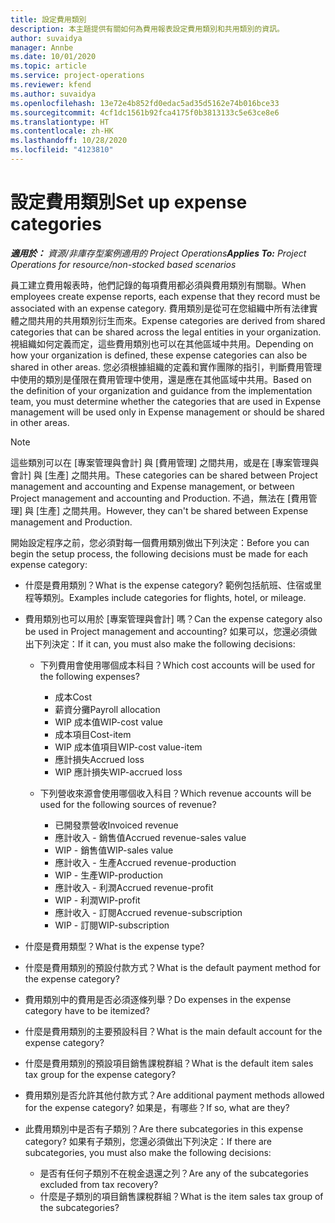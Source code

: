 ```yaml
---
title: 設定費用類別
description: 本主題提供有關如何為費用報表設定費用類別和共用類別的資訊。
author: suvaidya
manager: Annbe
ms.date: 10/01/2020
ms.topic: article
ms.service: project-operations
ms.reviewer: kfend
ms.author: suvaidya
ms.openlocfilehash: 13e72e4b852fd0edac5ad35d5162e74b016bce33
ms.sourcegitcommit: 4cf1dc1561b92fca4175f0b3813133c5e63ce8e6
ms.translationtype: HT
ms.contentlocale: zh-HK
ms.lasthandoff: 10/28/2020
ms.locfileid: "4123810"
---
```

# <a name="set-up-expense-categories"></a><span data-ttu-id="16e89-103">設定費用類別</span><span class="sxs-lookup"><span data-stu-id="16e89-103">Set up expense categories</span></span>

<span data-ttu-id="16e89-104">_**適用於：** 資源/非庫存型案例適用的 Project Operations_</span><span class="sxs-lookup"><span data-stu-id="16e89-104">_**Applies To:** Project Operations for resource/non-stocked based scenarios_</span></span>

<span data-ttu-id="16e89-105">員工建立費用報表時，他們記錄的每項費用都必須與費用類別有關聯。</span><span class="sxs-lookup"><span data-stu-id="16e89-105">When employees create expense reports, each expense that they record must be associated with an expense category.</span></span> <span data-ttu-id="16e89-106">費用類別是從可在您組織中所有法律實體之間共用的共用類別衍生而來。</span><span class="sxs-lookup"><span data-stu-id="16e89-106">Expense categories are derived from shared categories that can be shared across the legal entities in your organization.</span></span> <span data-ttu-id="16e89-107">視組織如何定義而定，這些費用類別也可以在其他區域中共用。</span><span class="sxs-lookup"><span data-stu-id="16e89-107">Depending on how your organization is defined, these expense categories can also be shared in other areas.</span></span> <span data-ttu-id="16e89-108">您必須根據組織的定義和實作團隊的指引，判斷費用管理中使用的類別是僅限在費用管理中使用，還是應在其他區域中共用。</span><span class="sxs-lookup"><span data-stu-id="16e89-108">Based on the definition of your organization and guidance from the implementation team, you must determine whether the categories that are used in Expense management will be used only in Expense management or should be shared in other areas.</span></span>

> [!NOTE]
> <span data-ttu-id="16e89-109">這些類別可以在 [專案管理與會計] 與 [費用管理] 之間共用，或是在 [專案管理與會計] 與 [生產] 之間共用。</span><span class="sxs-lookup"><span data-stu-id="16e89-109">These categories can be shared between Project management and accounting and Expense management, or between Project management and accounting and Production.</span></span> <span data-ttu-id="16e89-110">不過，無法在 [費用管理] 與 [生產] 之間共用。</span><span class="sxs-lookup"><span data-stu-id="16e89-110">However, they can't be shared between Expense management and Production.</span></span>

<span data-ttu-id="16e89-111">開始設定程序之前，您必須對每一個費用類別做出下列決定：</span><span class="sxs-lookup"><span data-stu-id="16e89-111">Before you can begin the setup process, the following decisions must be made for each expense category:</span></span>

- <span data-ttu-id="16e89-112">什麼是費用類別？</span><span class="sxs-lookup"><span data-stu-id="16e89-112">What is the expense category?</span></span> <span data-ttu-id="16e89-113">範例包括航班、住宿或里程等類別。</span><span class="sxs-lookup"><span data-stu-id="16e89-113">Examples include categories for flights, hotel, or mileage.</span></span>
- <span data-ttu-id="16e89-114">費用類別也可以用於 [專案管理與會計] 嗎？</span><span class="sxs-lookup"><span data-stu-id="16e89-114">Can the expense category also be used in Project management and accounting?</span></span> <span data-ttu-id="16e89-115">如果可以，您還必須做出下列決定：</span><span class="sxs-lookup"><span data-stu-id="16e89-115">If it can, you must also make the following decisions:</span></span>

    - <span data-ttu-id="16e89-116">下列費用會使用哪個成本科目？</span><span class="sxs-lookup"><span data-stu-id="16e89-116">Which cost accounts will be used for the following expenses?</span></span>

        - <span data-ttu-id="16e89-117">成本</span><span class="sxs-lookup"><span data-stu-id="16e89-117">Cost</span></span>
        - <span data-ttu-id="16e89-118">薪資分攤</span><span class="sxs-lookup"><span data-stu-id="16e89-118">Payroll allocation</span></span>
        - <span data-ttu-id="16e89-119">WIP 成本值</span><span class="sxs-lookup"><span data-stu-id="16e89-119">WIP-cost value</span></span>
        - <span data-ttu-id="16e89-120">成本項目</span><span class="sxs-lookup"><span data-stu-id="16e89-120">Cost-item</span></span>
        - <span data-ttu-id="16e89-121">WIP 成本值項目</span><span class="sxs-lookup"><span data-stu-id="16e89-121">WIP-cost value-item</span></span>
        - <span data-ttu-id="16e89-122">應計損失</span><span class="sxs-lookup"><span data-stu-id="16e89-122">Accrued loss</span></span>
        - <span data-ttu-id="16e89-123">WIP 應計損失</span><span class="sxs-lookup"><span data-stu-id="16e89-123">WIP-accrued loss</span></span>

    - <span data-ttu-id="16e89-124">下列營收來源會使用哪個收入科目？</span><span class="sxs-lookup"><span data-stu-id="16e89-124">Which revenue accounts will be used for the following sources of revenue?</span></span>

        - <span data-ttu-id="16e89-125">已開發票營收</span><span class="sxs-lookup"><span data-stu-id="16e89-125">Invoiced revenue</span></span>
        - <span data-ttu-id="16e89-126">應計收入 - 銷售值</span><span class="sxs-lookup"><span data-stu-id="16e89-126">Accrued revenue-sales value</span></span>
        - <span data-ttu-id="16e89-127">WIP - 銷售值</span><span class="sxs-lookup"><span data-stu-id="16e89-127">WIP-sales value</span></span>
        - <span data-ttu-id="16e89-128">應計收入 - 生產</span><span class="sxs-lookup"><span data-stu-id="16e89-128">Accrued revenue-production</span></span>
        - <span data-ttu-id="16e89-129">WIP - 生產</span><span class="sxs-lookup"><span data-stu-id="16e89-129">WIP-production</span></span>
        - <span data-ttu-id="16e89-130">應計收入 - 利潤</span><span class="sxs-lookup"><span data-stu-id="16e89-130">Accrued revenue-profit</span></span>
        - <span data-ttu-id="16e89-131">WIP - 利潤</span><span class="sxs-lookup"><span data-stu-id="16e89-131">WIP-profit</span></span>
        - <span data-ttu-id="16e89-132">應計收入 - 訂閱</span><span class="sxs-lookup"><span data-stu-id="16e89-132">Accrued revenue-subscription</span></span>
        - <span data-ttu-id="16e89-133">WIP - 訂閱</span><span class="sxs-lookup"><span data-stu-id="16e89-133">WIP-subscription</span></span>

- <span data-ttu-id="16e89-134">什麼是費用類型？</span><span class="sxs-lookup"><span data-stu-id="16e89-134">What is the expense type?</span></span>
- <span data-ttu-id="16e89-135">什麼是費用類別的預設付款方式？</span><span class="sxs-lookup"><span data-stu-id="16e89-135">What is the default payment method for the expense category?</span></span>
- <span data-ttu-id="16e89-136">費用類別中的費用是否必須逐條列舉？</span><span class="sxs-lookup"><span data-stu-id="16e89-136">Do expenses in the expense category have to be itemized?</span></span>
- <span data-ttu-id="16e89-137">什麼是費用類別的主要預設科目？</span><span class="sxs-lookup"><span data-stu-id="16e89-137">What is the main default account for the expense category?</span></span>
- <span data-ttu-id="16e89-138">什麼是費用類別的預設項目銷售課稅群組？</span><span class="sxs-lookup"><span data-stu-id="16e89-138">What is the default item sales tax group for the expense category?</span></span>
- <span data-ttu-id="16e89-139">費用類別是否允許其他付款方式？</span><span class="sxs-lookup"><span data-stu-id="16e89-139">Are additional payment methods allowed for the expense category?</span></span> <span data-ttu-id="16e89-140">如果是，有哪些？</span><span class="sxs-lookup"><span data-stu-id="16e89-140">If so, what are they?</span></span>
- <span data-ttu-id="16e89-141">此費用類別中是否有子類別？</span><span class="sxs-lookup"><span data-stu-id="16e89-141">Are there subcategories in this expense category?</span></span> <span data-ttu-id="16e89-142">如果有子類別，您還必須做出下列決定：</span><span class="sxs-lookup"><span data-stu-id="16e89-142">If there are subcategories, you must also make the following decisions:</span></span>

    - <span data-ttu-id="16e89-143">是否有任何子類別不在稅金退還之列？</span><span class="sxs-lookup"><span data-stu-id="16e89-143">Are any of the subcategories excluded from tax recovery?</span></span>
    - <span data-ttu-id="16e89-144">什麼是子類別的項目銷售課稅群組？</span><span class="sxs-lookup"><span data-stu-id="16e89-144">What is the item sales tax group of the subcategories?</span></span>
